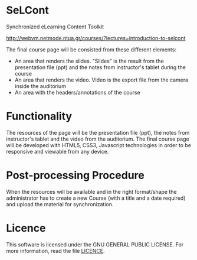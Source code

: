 SeLCont
======

Synchronized eLearning Content Toolkit

<a href="http://webvm.netmode.ntua.gr/courses/?lectures=introduction-to-selcont" target="_blank">http://webvm.netmode.ntua.gr/courses/?lectures=introduction-to-selcont</a>

The final course page will be consisted from these different elements: 
<ul>
<li>An area that renders the slides. "Slides" is the result from the presentation file (ppt) and the notes from instructor's tablet during the course</li>
<li>An area that renders the video. Video is the export file from the camera inside the auditorium</li>
<li>An area with the headers/annotations of the course</li>
</ul>


Functionality
===========
The resources of the page will be the presentation file (ppt), the notes from instructor's tablet and the video from the auditorium. The final course page will be developed with HTML5, CSS3, Javascript technologies in order to be responsive and viewable from any device.


Post-processing Procedure
===================
When the resources will be available and in the right format/shape the administrator has to create a new Course (with a title and a date required) and upload the material for synchronization.  


Licence
========
This software is licensed under the GNU GENERAL PUBLIC LICENSE. For more information, read the file <a href="LICENCE">LICENCE</a>.
